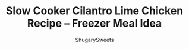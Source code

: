 ---
layout: ../../layouts/MarkdownPostLayout.astro
title: Slow Cooker Cilantro Lime Chicken Recipe &#8211; Freezer Meal Idea
author: ShugarySweets
pubDate: 2019-05-21
description: "Cilantro Lime Chicken made in the crockpot (slow cooker) or as a freezer meal is packed with flavor! Youre family is going to love this dinner, youre going to love how easy it is to prepare!"
image_url: https://www.shugarysweets.com/wp-content/uploads/2019/04/cilantro-lime-chicken-1.jpg
tags: ["Main Dish","Mexican"]
calories: 258
protein: 39
carbohydrates: 15
fats: 5
fiber: 4
ingredients: ["2 lbs boneless, skinless, chicken breasts","1 can (15 oz) black beans, drained and rinsed","1 can (15 oz) diced tomatoes, undrained","1 can (4 oz) diced green chilies","1 can (15 oz) sweet corn, drained","1/2 cup salsa","1/2 cup red onion, diced","2 jalapeno, diced and seeded","1 Tbsp ground cumin","1 Tbsp chili powder","4 cloves garlic, pressed","1 tsp kosher salt","1/2 tsp black pepper","2 limes, juiced","3/4 cup fresh cilantro, chopped (with stems)- about one full bunch"]
serves: 6
time: "6 hours 15 minutes"
prepTime: "15 minutes"
instructions: ["Place chicken in bottom of slow cooker. Top with remaining ingredients. Cover.","Cook on low for 6-8 hours (or high for 4 hours).","Shred chicken and serve over cilantro lime rice."]
nutrition: ["258 calories","15 grams carbohydrates","96 milligrams cholesterol","5 grams fat","4 grams fiber","39 grams protein","1 grams saturated fat","550 milligrams sodium","3 grams sugar","0 grams trans fat","3 grams unsaturated fat"]
---